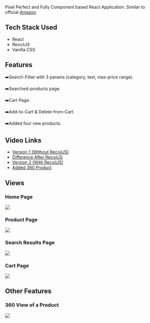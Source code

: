 Pixel Perfect and Fully Component based React Application. Similar to official [Amazon](https://www.amazon.in/)

## Tech Stack Used

- React
- ReocilJS
- Vanilla CSS

## Features

➡️Search-Filter with 3 params (category, text, max-price range).

➡️Searched-products page.

➡️Cart Page.

➡️Add-to-Cart & Delete-from-Cart.

➡️Added four new products.

## Video Links

- [Version 1 (Without RecoilJS)](https://www.youtube.com/watch?v=i4AHrKErNyk&list=PLgSNzrXIGnTpvxguSSNluQLR5kRNnpVmv&index=1)
- [Difference After RecoilJS](https://www.youtube.com/watch?v=NoXu23FxxKQ&list=PLgSNzrXIGnTpvxguSSNluQLR5kRNnpVmv&index=2)
- [Version 2 (With RecoilJS)](https://www.youtube.com/watch?v=qptFmxAa4IM&list=PLgSNzrXIGnTpvxguSSNluQLR5kRNnpVmv&index=3)
- [Added 360 Product](https://www.youtube.com/watch?v=_WXx7NgDg2M&list=PLgSNzrXIGnTpvxguSSNluQLR5kRNnpVmv&index=4)

## Views

### Home Page

<img src="./views/1.png">

### Product Page

<img src="./views/2.png">

### Search Results Page

<img src="./views/3.png">

### Cart Page

<img src="./views/4.png">

## Other Features

### 360 View of a Product

<img src="./views/360 product gif.gif">

